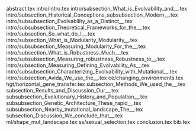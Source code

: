abstract.tex
intro/intro.tex
intro/subsection_What_is_Evolvability_and__.tex
intro/subsection_Historical_Conceptions_subsubsection_Modern__.tex
intro/subsubsection_Evolvability_as_a_Distinct__.tex
intro/subsubsection_Theoretical_Frameworks_for_the__.tex
intro/subsection_So_what_do_I__.tex
intro/subsection_What_is_Modularity_Modularity__.tex
intro/subsubsection_Measuring_Modularity_For_the__.tex
intro/subsection_What_is_Robustness_Much__.tex
intro/subsubsection_Measuring_robustness_Robustness_to__.tex
intro/subsection_Measuring_Defining_Evolvability_As__.tex
intro/subsubsection_Characterizing_Evolvability_with_Mutational__.tex
intro/subsection_Avida_We_use_the__.tex
ce/changing_environments.tex
hgt/horizontal_gene_transfer.tex
subsection_Methods_We_used_the__.tex
subsection_Results_and_Discussion_Our__.tex
subsubsection_Evolutionary_History_and_Population__.tex
subsubsection_Genetic_Architecture_These_rapid__.tex
subsubsection_Nearby_mutational_landscape_The__.tex
subsection_Discussion_We_conclude_that__.tex
ml/shape_mut_landscape.tex
ss/sexual_selection.tex
conclusion.tex
bib.tex
